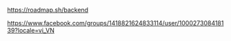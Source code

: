 https://roadmap.sh/backend

https://www.facebook.com/groups/1418821624833114/user/100027308418139?locale=vi_VN
